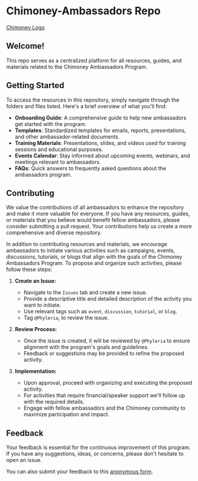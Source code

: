 # Chimoney-Ambassadors Repo

[Chimoney Logo](https://chimoney.io/assets/icons/chimoney-purple-logo.svg)

## Welcome!

This repo serves as a centralized platform for all resources, guides, and materials related to the Chimoney Ambassadors Program. 

## Getting Started

To access the resources in this repository, simply navigate through the folders and files listed. Here's a brief overview of what you'll find:

- **Onboarding Guide**: A comprehensive guide to help new ambassadors get started with the program.
- **Templates**: Standardized templates for emails, reports, presentations, and other ambassador-related documents.
- **Training Materials**: Presentations, slides, and videos used for training sessions and educational purposes.
- **Events Calendar**: Stay informed about upcoming events, webinars, and meetings relevant to ambassadors.
- **FAQs**: Quick answers to frequently asked questions about the ambassadors program.

## Contributing

We value the contributions of all ambassadors to enhance the repository and make it more valuable for everyone. If you have any resources, guides, or materials that you believe would benefit fellow ambassadors, please consider submitting a pull request. Your contributions help us create a more comprehensive and diverse repository.

In addition to contributing resources and materials, we encourage ambassadors to initiate various activities such as campaigns, events, discussions, tutorials, or blogs that align with the goals of the Chimoney Ambassadors Program. To propose and organize such activities, please follow these steps:

1. **Create an Issue:** 
   - Navigate to the `Issues` tab and create a new issue.
   - Provide a descriptive title and detailed description of the activity you want to initiate.
   - Use relevant tags such as `event`, `discussion`, `tutorial`, or `blog`.
   - Tag `@Phyleria`, to review the issue.

2. **Review Process:**
   - Once the issue is created, it will be reviewed by `@Phyleria` to ensure alignment with the program's goals and guidelines.
   - Feedback or suggestions may be provided to refine the proposed activity.

3. **Implementation:**
   - Upon approval, proceed with organizing and executing the proposed activity.
   - For activities that require financial/speaker support we'll follow up with the required details.
   - Engage with fellow ambassadors and the Chimoney community to maximize participation and impact.

## Feedback

Your feedback is essential for the continuous improvement of this program. If you have any suggestions, ideas, or concerns, please don't hesitate to open an issue. 

You can also submit your feedback to this [anonymous form](https://forms.gle/wEviLeD2VskozTmB8).



